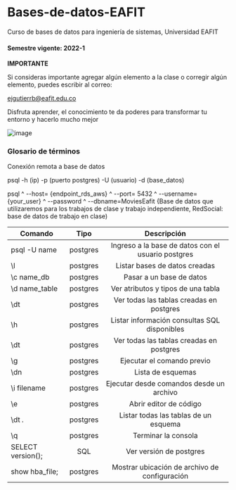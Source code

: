 # Bases-de-datos-EAFIT
Curso de bases de datos para ingeniería de sistemas, Universidad EAFIT

#### Semestre vigente: 2022-1

**IMPORTANTE**

Si consideras importante agregar algún elemento a la clase o corregir algún elemento, puedes escribir al correo:

ejgutierrb@eafit.edu.co

Disfruta aprender, el conocimiento te da poderes para transformar tu entorno y hacerlo mucho mejor

![image](https://user-images.githubusercontent.com/8409481/151238632-568a9a36-fe85-4ce2-8c25-fd6f66cc22d1.png)


### Glosario de términos

Conexión remota a base de datos

psql -h (ip) -p (puerto postgres) -U (usuario) -d (base_datos)

psql ^
   --host= {endpoint_rds_aws} ^
   --port= 5432 ^
   --username= {your_user} ^
   --password ^
   --dbname=MoviesEafit {Base de datos que utilizaremos para los trabajos de clase y trabajo independiente, RedSocial: base de datos de trabajo en clase)


| Comando   |      Tipo      |  Descripción |
|----------|:-------------:|:------:|
| psql -U name  | postgres  |  Ingreso a la base de datos con el usuario postgres |
| \l  | postgres  | Listar bases de datos creadas |
| \c name_db | postgres | Pasar a un base de datos |
| \d name_table | postgres | Ver atributos y tipos de una tabla |
| \dt | postgres | Ver todas las tablas creadas en postgres |
| \h | postgres | Listar información consultas SQL disponibles |
| \dt | postgres | Ver todas las tablas creadas en postgres |
| \g | postgres | Ejecutar el comando previo |
| \dn | postgres | Lista de esquemas |
| \i filename | postgres | Ejecutar desde comandos desde un archivo |
| \e | postgres | Abrir editor de código |
| \dt *.* | postgres | Listar todas las tablas de un esquema |
| \q | postgres | Terminar la consola |
| SELECT version(); | SQL | Ver versión de postgres |
| show hba_file; | postgres | Mostrar ubicación de archivo de configuración |


